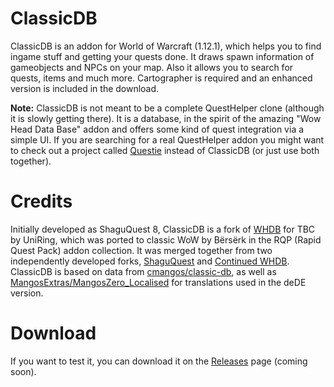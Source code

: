 # ClassicDB
ClassicDB is an addon for World of Warcraft (1.12.1), which helps you to find ingame stuff and getting your quests done. It draws spawn information of gameobjects and NPCs on your map. Also it allows you to search for quests, items and much more. Cartographer is required and an enhanced version is included in the download.

**Note:** ClassicDB is not meant to be a complete QuestHelper clone (although it is slowly getting there). It is a database, in the spirit of the amazing "Wow Head Data Base" addon and offers some kind of quest integration via a simple UI. If you are searching for a real QuestHelper addon you might want to check out a project called [Questie](https://github.com/AeroScripts/QuestieDev) instead of ClassicDB (or just use both together).

# Credits
Initially developed as ShaguQuest 8, ClassicDB is a fork of [WHDB](https://wow.curseforge.com/projects/whdb) for TBC by UniRing, which was ported to classic WoW by Bërsërk in the RQP (Rapid Quest Pack) addon collection. It was merged together from two independently developed forks, [ShaguQuest](https://github.com/shagu/shaguquest) and [Continued WHDB](https://github.com/Muehe/WHDB). ClassicDB is based on data from [cmangos/classic-db](https://github.com/cmangos/classic-db), as well as [MangosExtras/MangosZero_Localised](https://github.com/MangosExtras/MangosZero_Localised/tree/master/Translations) for translations used in the deDE version.

# Download
If you want to test it, you can download it on the [Releases](https://github.com/Muehe/CDB/releases) page (coming soon).
